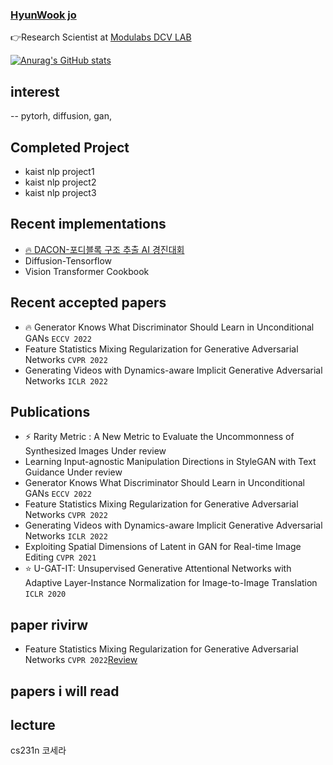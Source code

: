 
### [**HyunWook jo**](https://subsequent-napkin-f74.notion.site/Make-everyone-s-life-more-fun-via-AI-d6a1722a5aee470a95b82cc84c86c998)




<!--
<a href="https://www.instagram.com/wxxk._o/" target="_blank"><img src = "https://img.shields.io/badge/-Instagram-black?logo=Instagram&logoColor=E4405F"></a>
-->


👉Research Scientist at  [Modulabs DCV LAB](https://modulabs.co.kr/product/lab-9156-2022-11-16-122419/)

[![Anurag's GitHub stats](https://github-readme-stats.vercel.app/api?username=ugiugi0823)](https://github.com/ugiugi0823/github-readme-stats)


## interest
-- pytorh, diffusion, gan,

## Completed Project
- kaist nlp project1
- kaist nlp project2
- kaist nlp project3



## Recent implementations
- [🔥 DACON-포디블록 구조 추출 AI 경진대회](https://github.com/ugiugi0823/DACON-4D)
- Diffusion-Tensorflow
- Vision Transformer Cookbook


## Recent accepted papers
- 🔥 Generator Knows What Discriminator Should Learn in Unconditional GANs `ECCV 2022`
- Feature Statistics Mixing Regularization for Generative Adversarial Networks `CVPR 2022`
- Generating Videos with Dynamics-aware Implicit Generative Adversarial Networks `ICLR 2022`

## Publications
- ⚡ Rarity Metric : A New Metric to Evaluate the Uncommonness of Synthesized Images Under review
- Learning Input-agnostic Manipulation Directions in StyleGAN with Text Guidance Under review
- Generator Knows What Discriminator Should Learn in Unconditional GANs `ECCV 2022`
- Feature Statistics Mixing Regularization for Generative Adversarial Networks `CVPR 2022`
- Generating Videos with Dynamics-aware Implicit Generative Adversarial Networks `ICLR 2022`
- Exploiting Spatial Dimensions of Latent in GAN for Real-time Image Editing `CVPR 2021`
- ⭐ U-GAT-IT: Unsupervised Generative Attentional Networks with Adaptive Layer-Instance Normalization for Image-to-Image Translation `ICLR 2020`


## paper rivirw
- Feature Statistics Mixing Regularization for Generative Adversarial Networks `CVPR 2022`[Review](www.)



## papers i will read 


## lecture
cs231n
코세라





<!--
**ugiugi0823/ugiugi0823** is a ✨ _special_ ✨ repository because its `README.md` (this file) appears on your GitHub profile.


- 🔭 I’m currently working on ...
- 🌱 I’m currently learning ...
- 👯 I’m looking to collaborate on ...
- 🤔 I’m looking for help with ...
- 💬 Ask me about ...
- 📫 How to reach me: ...
- 😄 Pronouns: ...
- ⚡ Fun fact: ...
-->
